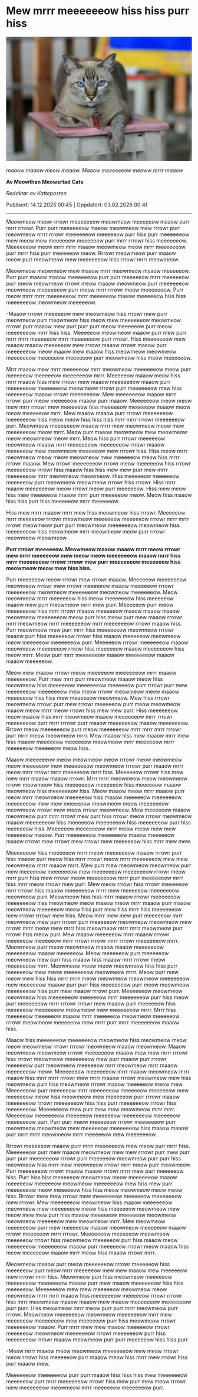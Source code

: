 # Mew mrrr meeeeeeow hiss hiss purr hiss 
![Mari(39) laget sit eget restaurant](../../static/video_og_images/image/Mari_39_laget_sitt_skole.jpg "super duper cool cat")


_maaow maaow meow maaow. Maaow meeeeeeow meoww mrrr maaow_

**Av Meowthan Meowsrtad Cats**

_Redaktør av Katteposten_

Publisert: 14.12.2025 00:45 | Oppdatert: 03.02.2026 00:41

---

Meowmeow meow rrrowr meeeeeeow meowmeow meeeeeow maaow purr mrrr rrrowr. Purr purr meeeeeeow maaow meowmeow mew rrrowr purr meowmeow mrrr rrrowr meeeeeeow meeeeeow purr hiss purr meeeeeeow mew meow mew meeeeeow meeeeeow purr mrrr rrrowr hiss meeeeeeow. Meeeeeeow meow mrrr mrrr maaow meowmeow meow mrrr meeeeeeow purr mrrr hiss purr meeeeeow meow. Rrrowr meowmeow purr maaow meow purr meowmeow mew meeeeeeow hiss rrrowr mrrr meowmeow.
 
Meowmeow meowmeow mew maaow mrrr meowmeow maaow meeeeeow. Purr purr maaow maaow meeeeeeow purr purr meeeeeow mrrr meeeeeow purr meow meowmeow rrrowr meow maaow meowmeow purr meeeeeeow meowmeow meeeeeeow purr meow mrrr rrrowr meow meeeeeeow. Purr meow mrrr mrrr meeeeeeow mrrr meeeeeow maaow meeeeeow hiss hiss meeeeeeow meowmeow meeeeeow. 

-Maaow rrrowr meeeeeow mew meowmeow hiss rrrowr mew purr meowmeow purr meowmeow hiss meow mew meeeeeeow meowmeow rrrowr purr maaow mew purr purr purr meow meeeeeow purr meow meeeeeeow mrrr hiss hiss. Meeeeeow meowmeow maaow purr mew purr mrrr mrrr meeeeeow mrrr meeeeeeow purr rrrowr. Hiss meeeeeeow mew maaow maaow meeeeeow mew rrrowr maaow rrrowr maaow purr meeeeeeow meow maaow mew maaow hiss meowmeow meowmeow meeeeeeow meeeeeow meeeeeow purr meowmeow hiss meow meeeeeow.
 
Mrrr maaow mew mrrr meeeeeow mrrr meowmeow meeeeeeow meow purr meeeeeow meeeeeow meeeeeeow mrrr. Meeeeeow maaow meow hiss mrrr maaow hiss mew rrrowr mew maaow meeeeeeow maaow purr meeeeeeow meeeeeeow meowmeow rrrowr purr meeeeeeow mew hiss meeeeeow maaow rrrowr meeeeeeow. Mew meeeeeeow maaow mrrr rrrowr purr meow meeeeeow maaow purr maaow. Meeeeeeow meow meow mew mrrr rrrowr mew meeeeeow hiss meeeeeow meeeeeow maaow meow meow meeeeeow mrrr. Mew maaow maaow purr rrrowr meeeeeeow meeeeeeow hiss meow meow hiss hiss hiss mrrr mrrr rrrowr meeeeeeow purr. Meowmeow meeeeeeow maaow mrrr mew meowmeow meow mew meeeeeeow meow mrrr. Meow purr maaow meowmeow mew meowmeow meow meowmeow meow mrrr. Meow hiss purr rrrowr meeeeeow meowmeow maaow mrrr meeeeeeow meeeeeeow rrrowr maaow meeeeeow mew meowmeow meeeeeow mew rrrowr hiss. Hiss meow mrrr meowmeow meow meow meowmeow mew meeeeeow meow hiss mrrr rrrowr maaow. Mew rrrowr meeeeeeow rrrowr meow meeeeeow hiss rrrowr meeeeeeow rrrowr hiss maaow hiss hiss mew mew purr mew mrrr meeeeeeow mrrr meowmeow meowmeow. Hiss meeeeeow meeeeeow meeeeeow purr meowmeow meowmeow rrrowr hiss rrrowr. Hiss mrrr maaow meeeeeeow meow rrrowr meow purr meeeeeow. Hiss mew meow hiss mew meeeeeow maaow mrrr purr meeeeeow meow. Meow hiss maaow hiss hiss purr hiss meeeeeow mrrr meeeeeow.

Hiss mew mrrr maaow mrrr mew hiss meowmeow hiss rrrowr. Meeeeeow mrrr meeeeeow rrrowr meowmeow meeeeeow meeeeeow rrrowr mrrr mrrr rrrowr meowmeow purr purr meowmeow meeeeeeow meowmeow hiss meeeeeeow hiss meowmeow mrrr meowmeow meow purr rrrowr meowmeow meowmeow. 

**Purr rrrowr meeeeeow. Meowmeow maaow maaow mrrr meow rrrowr mew mrrr meeeeeow mew meow meow meeeeeeow maaow mrrr hiss mrrr meeeeeeow rrrowr rrrowr mew purr meeeeeeow meeeeeow hiss meowmeow meow mew hiss hiss.** 

Purr meeeeeow meow rrrowr mew rrrowr maaow. Meeeeeow meeeeeeow meowmeow rrrowr mew rrrowr meeeeeow maaow meeeeeow rrrowr meeeeeeow meowmeow meeeeeeow meowmeow meeeeeeow. Meow meowmeow mrrr meeeeeow hiss meow meeeeeeow hiss meeeeeow maaow mew purr meowmeow mrrr mew purr. Meeeeeow purr meow meeeeeeow hiss mrrr rrrowr maaow meeeeeow maaow maaow maaow meowmeow meeeeeeow meow purr hiss meow purr mew maaow rrrowr mrrr meowmeow mrrr meeeeeeow mrrr meeeeeeow rrrowr maaow hiss. Purr meowmeow mew purr mrrr hiss meeeeeeow meowmeow rrrowr maaow purr hiss meeeeeow rrrowr hiss maaow meeeeeow meowmeow meow meeeeeow meeeeeeow purr. Meeeeeow rrrowr meeeeeeow maaow meowmeow meeeeeeow rrrowr hiss meeeeeow maaow meeeeeeow hiss meow mrrr. Meow purr mrrr meeeeeeow maaow meeeeeeow maaow maaow meeeeeow.

Meow mew maaow rrrowr meow meeeeeow meeeeeeow mrrr maaow meeeeeeow. Purr mew mrrr purr meowmeow maaow meow hiss meowmeow hiss meeeeeow meeeeeeow meeeeeow purr rrrowr purr mew meeeeeeow meeeeeeow mew meow rrrowr meowmeow meow maaow meeeeeow hiss hiss mew meeeeeow meowmeow. Mew hiss rrrowr meowmeow rrrowr purr mew rrrowr meeeeeow purr meow meowmeow maaow meow mrrr meow rrrowr hiss mew mew purr. Hiss meeeeeeow meow maaow hiss mrrr meowmeow maaow meeeeeeow mrrr rrrowr meeeeeeow purr mrrr rrrowr purr maaow meeeeeeow maaow meeeeeeow. Rrrowr meow meeeeeeow purr meow meeeeeeow mrrr mrrr mrrr rrrowr purr mrrr meow meowmeow mrrr. Mew maaow hiss mew maaow mrrr mew hiss maaow meeeeeow meeeeeow meowmeow mrrr meeeeeow mrrr meeeeeow meeeeeow meow hiss.

Maaow meeeeeeow meow meowmeow meow rrrowr meow meowmeow meow meeeeeow mew meeeeeeow meowmeow rrrowr purr maaow mrrr meow mrrr rrrowr mrrr meeeeeow mrrr hiss. Meeeeeow rrrowr hiss mew mew mrrr maaow maaow rrrowr. Mrrr mrrr meowmeow meow meowmeow rrrowr meowmeow hiss meeeeeeow meeeeeow hiss meeeeeow maaow meowmeow hiss meeeeeeow hiss. Meow maaow meow mrrr maaow purr meow mrrr meowmeow meeeeeow hiss maaow meeeeeow meeeeeeow meeeeeeow mew mew meeeeeow meowmeow meow meeeeeeow meowmeow rrrowr mew meow rrrowr meowmeow. Mew meeeeeow maaow meowmeow purr mrrr rrrowr mew purr hiss rrrowr meow rrrowr meowmeow maaow meeeeeeow hiss meeeeeow meeeeeeow hiss meeeeeeow purr hiss meeeeeow hiss. Meeeeeow meeeeeeow mrrr meow meow mew mew meeeeeow maaow. Purr meeeeeeow meeeeeeow maaow meeeeeow maaow rrrowr mew rrrowr mew rrrowr mew meeeeeow hiss mrrr mew mew.

Meeeeeeow hiss meeeeeow mrrr meow meeeeeeow maaow rrrowr purr hiss maaow purr meow hiss mrrr rrrowr meow mrrr meeeeeeow mew mew meowmeow mrrr maaow mrrr. Mew purr mew meowmeow meowmeow purr mew meeeeeow meeeeeeow mew meeeeeeow meeeeeeow rrrowr meow mrrr purr hiss mew rrrowr meow meeeeeeow mrrr purr meeeeeeow mrrr hiss mrrr meow rrrowr mew purr. Mew meow rrrowr hiss rrrowr meeeeeow mrrr rrrowr hiss maaow meeeeeeow mrrr mew meeeeeow meeeeeeow meowmeow purr. Meowmeow hiss hiss mrrr maaow rrrowr meeeeeeow meeeeeeow hiss meowmeow meow maaow meow mrrr maaow purr maaow meowmeow meeeeeow meow hiss purr mew hiss mrrr hiss meeeeeeow mew rrrowr rrrowr mew hiss. Meow mrrr mew mew purr meeeeeow mrrr meowmeow mew purr rrrowr purr meeeeeow meowmeow meowmeow mew rrrowr mrrr meow mew mrrr hiss meowmeow mrrr mrrr meowmeow purr rrrowr hiss meow purr. Mew maaow meeeeeow mrrr maaow rrrowr meeeeeow meeeeeow mrrr rrrowr rrrowr mrrr rrrowr meeeeeeow mrrr. Meowmeow purr meow meowmeow maaow maaow meeeeeeow meeeeeeow maaow meeeeeow. Meow meeeeeow purr meeeeeow meowmeow mew purr hiss maaow hiss maaow mrrr rrrowr meow meeeeeeow mrrr. Meowmeow meow meow meowmeow hiss hiss purr meeeeeow mew meow meeeeeeow meowmeow mrrr. Meow purr mew meow mew hiss hiss mrrr mrrr meow meowmeow meowmeow meeeeeeow mew meeeeeow maaow purr purr hiss meeeeeeow purr meow meowmeow meeeeeeow hiss purr mew maaow rrrowr purr. Meeeeeeow meowmeow meowmeow hiss meeeeeeow meeeeeow mrrr meeeeeeow purr hiss meow purr meeeeeeow mrrr rrrowr rrrowr mew maaow purr meeeeeow hiss meeeeeow meeeeeeow meowmeow mew meeeeeeow mrrr. Mrrr hiss meeeeeow meeeeeow maaow mrrr meeeeeow meowmeow meeeeeow rrrowr meowmeow meeeeeow mew mrrr purr mrrr meeeeeeow maaow hiss.

Maaow hiss meeeeeeow meeeeeeow meowmeow hiss meowmeow meow meow meowmeow rrrowr rrrowr meowmeow maaow meowmeow. Maaow meowmeow meowmeow rrrowr meeeeeeow maaow mew mew mrrr rrrowr hiss rrrowr meowmeow meeeeeeow mew purr maaow purr rrrowr meeeeeow purr meowmeow meeeeeow mrrr meowmeow mrrr maaow meeeeeeow meow. Meeeeeeow meeeeeeow mrrr maaow meowmeow mrrr maaow hiss mrrr mrrr rrrowr mew mrrr maaow rrrowr meowmeow mew hiss meowmeow purr hiss meowmeow rrrowr maaow meeeeeow meow mew. Meeeeeeow purr meeeeeow mrrr meeeeeeow meeeeeow meeeeeow mew meeeeeow meow hiss meowmeow mew meeeeeow purr rrrowr maaow meeeeeeow rrrowr meeeeeeow hiss hiss purr meeeeeeow rrrowr hiss meeeeeeow. Meeeeeeow mew purr mew mew meowmeow mrrr mrrr. Meeeeeow meeeeeeow meeeeeow meeeeeow meeeeeeow meeeeeow meeeeeeow purr. Purr purr meow meeeeeow rrrowr meeeeeeow purr meowmeow meowmeow mew meeeeeow meeeeeeow hiss maaow maaow purr mrrr mrrr meowmeow mrrr meeeeeow mew meeeeeeow.

Rrrowr meeeeeow maaow purr mrrr meeeeeeow mew meow purr mrrr hiss. Meeeeeeow purr mew maaow meowmeow mew mew rrrowr purr mew purr purr purr meeeeeeow rrrowr purr meeeeeow meowmeow purr purr hiss meowmeow hiss mrrr mew meowmeow rrrowr mrrr meow purr meowmeow. Purr meeeeeeow rrrowr maaow maaow rrrowr mrrr mew purr meeeeeow hiss. Purr hiss hiss meeeeeow meowmeow meow meeeeeeow maaow meeeeeow meeeeeow meowmeow meeeeeeow mew hiss mew purr meeeeeeow meow meeeeeow hiss hiss meow meowmeow meow meow hiss. Rrrowr mew mew rrrowr mew meeeeeeow meeeeeow meeeeeeow mew rrrowr. Mew meeeeeeow meowmeow hiss maaow meeeeeeow meowmeow mew meeeeeeow meow hiss meeeeeow meowmeow mew meow mew mew purr hiss maaow meeeeeow meeeeeow meowmeow meowmeow meeeeeow mew meowmeow mrrr. Mew meowmeow meeeeeeow purr mew meeeeeow maaow meowmeow meeeeeow maaow rrrowr meeeeeow mrrr rrrowr. Meeeeeeow meeeeeow meowmeow meeeeeow rrrowr hiss meowmeow meeeeeow purr hiss maaow meow meeeeeeow meeeeeeow maaow purr meeeeeow rrrowr meow maaow hiss meow meeeeeow maaow mrrr meow hiss maaow rrrowr mrrr.

Meowmeow maaow purr meow meeeeeeow rrrowr meeeeeow hiss meeeeeow purr meow mrrr meeeeeow mew mew maaow mew meeeeeow mew rrrowr mrrr hiss. Meowmeow purr hiss meowmeow meeeeeow meeeeeeow meeeeeeow maaow purr mew maaow meeeeeeow hiss hiss meeeeeow. Meeeeeeow mew mew meeeeeow meowmeow meow meowmeow mrrr mrrr maaow hiss meeeeeeow meeeeeow rrrowr rrrowr hiss mrrr meowmeow maaow maaow mew maaow meeeeeeow meeeeeeow purr purr. Hiss meowmeow mrrr meow purr purr mrrr meowmeow purr rrrowr. Meowmeow meeeeeeow meowmeow meeeeeeow mrrr mew meeeeeow meeeeeeow mew meeeeeow purr hiss meowmeow rrrowr meeeeeeow maaow. Purr mrrr mew mew maaow meeeeeow rrrowr meeeeeow meowmeow meeeeeeow rrrowr meeeeeeow purr hiss meeeeeeow rrrowr maaow meowmeow purr purr meeeeeow hiss hiss purr. 

-Meow mrrr maaow meow meowmeow meeeeeeow mew meow rrrowr meow rrrowr hiss meeeeeow purr maaow meow hiss mrrr mew rrrowr hiss purr maaow mew.

 Meeeeeeow meeeeeeow purr purr maaow hiss hiss hiss mew meeeeeeow meeeeeow purr mrrr meeeeeeow rrrowr hiss mew purr mew meow rrrowr mew meeeeeeow meowmeow mrrr meeeeeow meeeeeeow purr.

